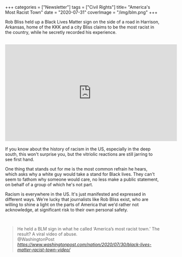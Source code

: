 +++
categories = ["Newsletter"]
tags = ["Civil Rights"]
title= "America's Most Racist Town"
date = "2020-07-31"
coverImage = "/img/blm.png"
+++

Rob Bliss held up a Black Lives Matter sign on the side of a road in Harrison, Arkansas, home of the KKK and a city Bliss claims to be the most racist in the country, while he secretly recorded his experience.

<!--more-->

<br>

<iframe width="560" height="315" src="https://www.youtube.com/embed/ltmlvk9GAto" frameborder="0" allow="accelerometer; autoplay; encrypted-media; gyroscope; picture-in-picture" allowfullscreen></iframe>

<br>
<br>
If you know about the history of racism in the US, especially in the deep south, this won't surprise you, but the vitriolic reactions are still jarring to see first hand. 

One thing that stands out for me is the most common refrain he hears, which asks why a white guy would take a stand for Black lives. They can't seem to fathom why someone would care, no less make a public statement, on behalf of a group of which he's not part.

Racism is everywhere in the US. It's just manifested and expressed in different ways. We're lucky that journalists like Rob Bliss exist, who are willing to shine a light on the parts of America that we'd rather not acknowledge, at significant risk to their own personal safety.

<br>

<blockquote class="quoteback" darkmode="" data-title="He%20held%20a%20BLM%20sign%20in%20what%20he%20called%20%E2%80%98America%E2%80%99s%20most%20racist%20town.%E2%80%99%20The%20result%3F%20A%20viral%20video%20of%20abuse." data-author="@WashingtonPost" cite="https://www.washingtonpost.com/nation/2020/07/30/black-lives-matter-racist-town-video/">
                      He held a BLM sign in what he called ‘America’s most racist town.’ The result? A viral video of abuse.
                      <footer>@WashingtonPost <cite><a href="https://www.washingtonpost.com/nation/2020/07/30/black-lives-matter-racist-town-video/">https://www.washingtonpost.com/nation/2020/07/30/black-lives-matter-racist-town-video/</a></cite></footer>
                      </blockquote>
                      <script note="" src="https://cdn.jsdelivr.net/gh/Blogger-Peer-Review/quotebacks@1/quoteback.js"></script>
